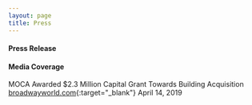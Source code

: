 ```yaml
---
layout: page
title: Press 
---
```

#### Press Release


#### Media Coverage

MOCA Awarded $2.3 Million Capital Grant Towards Building Acquisition
[broadwayworld.com](https://www.broadwayworld.com/article/MOCA-Awarded-23-Million-Capital-Grant-Towards-Building-Acquisition-20190415){:target="_blank"} April 14, 2019
